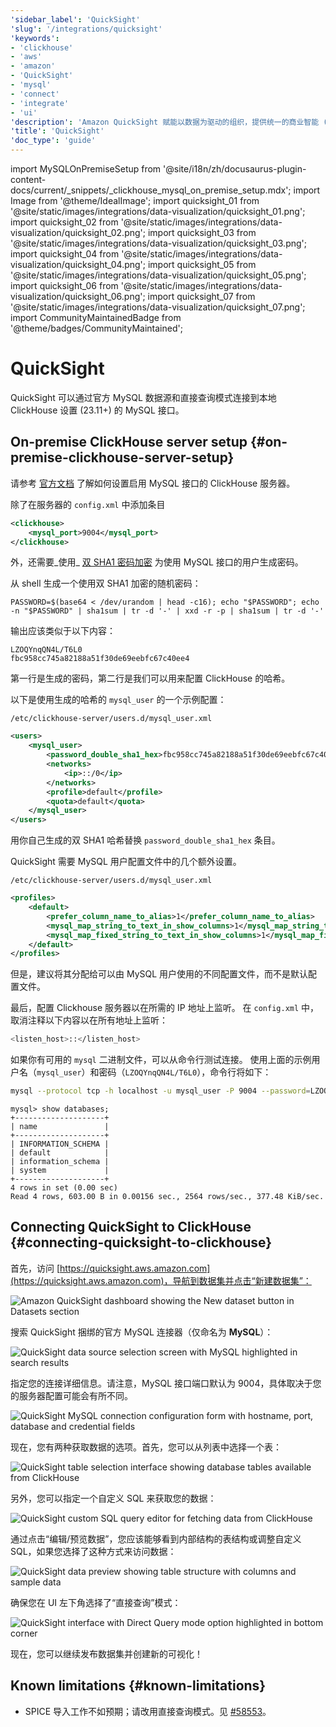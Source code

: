 ```yaml
---
'sidebar_label': 'QuickSight'
'slug': '/integrations/quicksight'
'keywords':
- 'clickhouse'
- 'aws'
- 'amazon'
- 'QuickSight'
- 'mysql'
- 'connect'
- 'integrate'
- 'ui'
'description': 'Amazon QuickSight 赋能以数据为驱动的组织，提供统一的商业智能 (BI)。'
'title': 'QuickSight'
'doc_type': 'guide'
---
```


import MySQLOnPremiseSetup from '@site/i18n/zh/docusaurus-plugin-content-docs/current/_snippets/_clickhouse_mysql_on_premise_setup.mdx';
import Image from '@theme/IdealImage';
import quicksight_01 from '@site/static/images/integrations/data-visualization/quicksight_01.png';
import quicksight_02 from '@site/static/images/integrations/data-visualization/quicksight_02.png';
import quicksight_03 from '@site/static/images/integrations/data-visualization/quicksight_03.png';
import quicksight_04 from '@site/static/images/integrations/data-visualization/quicksight_04.png';
import quicksight_05 from '@site/static/images/integrations/data-visualization/quicksight_05.png';
import quicksight_06 from '@site/static/images/integrations/data-visualization/quicksight_06.png';
import quicksight_07 from '@site/static/images/integrations/data-visualization/quicksight_07.png';
import CommunityMaintainedBadge from '@theme/badges/CommunityMaintained';


# QuickSight

<CommunityMaintainedBadge/>

QuickSight 可以通过官方 MySQL 数据源和直接查询模式连接到本地 ClickHouse 设置 (23.11+) 的 MySQL 接口。

## On-premise ClickHouse server setup {#on-premise-clickhouse-server-setup}

请参考 [官方文档](/interfaces/mysql) 了解如何设置启用 MySQL 接口的 ClickHouse 服务器。

除了在服务器的 `config.xml` 中添加条目

```xml
<clickhouse>
    <mysql_port>9004</mysql_port>
</clickhouse>
```

外，还需要_使用_ [双 SHA1 密码加密](/operations/settings/settings-users#user-namepassword) 为使用 MySQL 接口的用户生成密码。

从 shell 生成一个使用双 SHA1 加密的随机密码：

```shell
PASSWORD=$(base64 < /dev/urandom | head -c16); echo "$PASSWORD"; echo -n "$PASSWORD" | sha1sum | tr -d '-' | xxd -r -p | sha1sum | tr -d '-'
```

输出应该类似于以下内容：

```text
LZOQYnqQN4L/T6L0
fbc958cc745a82188a51f30de69eebfc67c40ee4
```

第一行是生成的密码，第二行是我们可以用来配置 ClickHouse 的哈希。

以下是使用生成的哈希的 `mysql_user` 的一个示例配置：

`/etc/clickhouse-server/users.d/mysql_user.xml`

```xml
<users>
    <mysql_user>
        <password_double_sha1_hex>fbc958cc745a82188a51f30de69eebfc67c40ee4</password_double_sha1_hex>
        <networks>
            <ip>::/0</ip>
        </networks>
        <profile>default</profile>
        <quota>default</quota>
    </mysql_user>
</users>
```

用你自己生成的双 SHA1 哈希替换 `password_double_sha1_hex` 条目。

QuickSight 需要 MySQL 用户配置文件中的几个额外设置。

`/etc/clickhouse-server/users.d/mysql_user.xml`

```xml
<profiles>
    <default>
        <prefer_column_name_to_alias>1</prefer_column_name_to_alias>
        <mysql_map_string_to_text_in_show_columns>1</mysql_map_string_to_text_in_show_columns>
        <mysql_map_fixed_string_to_text_in_show_columns>1</mysql_map_fixed_string_to_text_in_show_columns>
    </default>
</profiles>
```

但是，建议将其分配给可以由 MySQL 用户使用的不同配置文件，而不是默认配置文件。

最后，配置 Clickhouse 服务器以在所需的 IP 地址上监听。
在 `config.xml` 中，取消注释以下内容以在所有地址上监听：

```bash
<listen_host>::</listen_host>
```

如果你有可用的 `mysql` 二进制文件，可以从命令行测试连接。
使用上面的示例用户名（`mysql_user`）和密码（`LZOQYnqQN4L/T6L0`），命令行将如下：

```bash
mysql --protocol tcp -h localhost -u mysql_user -P 9004 --password=LZOQYnqQN4L/T6L0
```

```response
mysql> show databases;
+--------------------+
| name               |
+--------------------+
| INFORMATION_SCHEMA |
| default            |
| information_schema |
| system             |
+--------------------+
4 rows in set (0.00 sec)
Read 4 rows, 603.00 B in 0.00156 sec., 2564 rows/sec., 377.48 KiB/sec.
```

## Connecting QuickSight to ClickHouse {#connecting-quicksight-to-clickhouse}

首先，访问 [https://quicksight.aws.amazon.com](https://quicksight.aws.amazon.com)，导航到数据集并点击“新建数据集”：

<Image size="md" img={quicksight_01} alt="Amazon QuickSight dashboard showing the New dataset button in Datasets section" border />
<br/>

搜索 QuickSight 捆绑的官方 MySQL 连接器（仅命名为 **MySQL**）：

<Image size="md" img={quicksight_02} alt="QuickSight data source selection screen with MySQL highlighted in search results" border />
<br/>

指定您的连接详细信息。请注意，MySQL 接口端口默认为 9004，具体取决于您的服务器配置可能会有所不同。

<Image size="md" img={quicksight_03} alt="QuickSight MySQL connection configuration form with hostname, port, database and credential fields" border />
<br/>

现在，您有两种获取数据的选项。首先，您可以从列表中选择一个表：

<Image size="md" img={quicksight_04} alt="QuickSight table selection interface showing database tables available from ClickHouse" border />
<br/>

另外，您可以指定一个自定义 SQL 来获取您的数据：

<Image size="md" img={quicksight_05} alt="QuickSight custom SQL query editor for fetching data from ClickHouse" border />
<br/>

通过点击“编辑/预览数据”，您应该能够看到内部结构的表结构或调整自定义 SQL，如果您选择了这种方式来访问数据：

<Image size="md" img={quicksight_06} alt="QuickSight data preview showing table structure with columns and sample data" border />
<br/>

确保您在 UI 左下角选择了“直接查询”模式：

<Image size="md" img={quicksight_07} alt="QuickSight interface with Direct Query mode option highlighted in bottom corner" border />
<br/>

现在，您可以继续发布数据集并创建新的可视化！ 

## Known limitations {#known-limitations}

- SPICE 导入工作不如预期；请改用直接查询模式。见 [#58553](https://github.com/ClickHouse/ClickHouse/issues/58553)。
